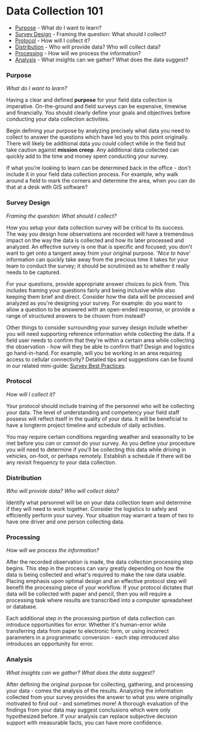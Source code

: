 # Data Collection 101

* [Purpose](#Purpose) - What do I want to learn?
* [Survey Design](#Survey-Design) - Framing the question: What should I collect?
* [Protocol](#Protocol) - How will I collect it?
* [Distribution](#Distribution) - Who will provide data? Who will collect data?
* [Processing](#Processing) - How will we process the information?
* [Analysis](#Analysis) - What insights can we gather? What does the data suggest?

### Purpose <a id="Purpose"></a>

_What do I want to learn?_

Having a clear and defined **purpose** for your field data collection is imperative. On-the-ground and field surveys can be expensive, timewise and financially. You should clearly define your goals and objectives before conducting your data collection activities.

Begin defining your purpose by analyzing precisely what data you need to collect to answer the questions which have led you to this point originally. There will likely be additional data you _could_ collect while in the field but take caution against **mission creep**. Any additional data collected can quickly add to the time and money spent conducting your survey.

If what you're looking to learn can be determined back in the office - don't include it in your field data collection process. For example, why walk around a field to mark the corners and determine the area, when you can do that at a desk with GIS software?

### Survey Design <a id="Survey-Design"></a>

_Framing the question: What should I collect?_

How you setup your data collection survey will be critical to its success. The way you design how observations are recorded will have a tremendous impact on the way the data is collected and how its later processed and analyzed. An effective survey is one that is specific and focused; you don't want to get onto a tangent away from your original purpose. '_Nice to have_' information can quickly take away from the precious time it takes for your team to conduct the survey; it should be scrutinized as to whether it really needs to be captured.

For your questions, provide appropriate answer choices to pick from. This includes framing your questions fairly and being inclusive while also keeping them brief and direct. Consider how the data will be processed and analyzed as you're designing your survey. For example: do you want to allow a question to be answered with an open-ended response, or provide a range of structured answers to be chosen from instead?

Other things to consider surrounding your survey design include whether you will need supporting reference information while collecting the data. If a field user needs to confirm that they're within a certain area while collecting the observation - how will they be able to confirm that? Design and logistics go hand-in-hand. For example, will you be working in an area requiring access to cellular connectivity? Detailed tips and suggestions can be found in our related mini-guide: [Survey Best Practices](survey-best-practices.md).

### Protocol <a id="Protocol"></a>

_How will I collect it?_

Your protocol should include training of the personnel who will be collecting your data. The level of understanding and competency your field staff possess will reflect itself in the quality of your data. It will be beneficial to have a longterm project timeline and schedule of daily activities. 

You may require certain conditions regarding weather and seasonality to be met before you _can_ or _cannot_ do your survey. As you define your procedure you will need to determine if you'll be collecting this data while driving in vehicles, on-foot, or perhaps remotely. Establish a schedule if there will be any revisit frequency to your data collection.

### Distribution <a id="Distribution"></a>

_Who will provide data? Who will collect data?_

Identify what personnel will be on your data collection team and determine if they will need to work together. Consider the logistics to safely and efficiently perform your survey. Your situation may warrant a team of two to have one driver and one person collecting data.

### Processing <a id="Processing"></a>

_How will we process the information?_

After the recorded observation is made, the data collection processing step begins. This step in the process can vary greatly depending on how the data is being collected and what's required to make the raw data usable. Placing emphasis upon optimal design and an effective protocol step will benefit the processing piece of your workflow. If your protocol dictates that data will be collected with paper and pencil, then you will require a processing task where results are transcribed into a computer spreadsheet or database.

Each additional step in the processing portion of data collection can introduce opportunities for error. Whether it's human-error while transferring data from paper to electronic form, or using incorrect parameters in a programmatic conversion - each step introduced also introduces an opportunity for error.

### Analysis <a id="Analysis"></a>

_What insights can we gather? What does the data suggest?_

After defining the original purpose for collecting, gathering, and processing your data - comes the analysis of the results. Analyzing the information collected from your survey provides the answer to what you were originally motivated to find out - and sometimes more! A thorough evaluation of the findings from your data may suggest conclusions which were only hypothesized before. If your analysis can replace subjective decision support with measurable facts, you can have more confidence.



